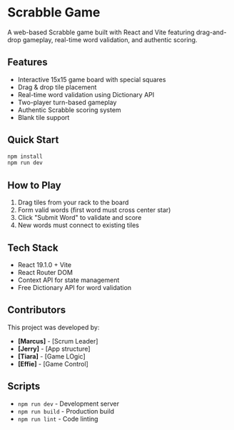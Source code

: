 # Scrabble Game

A web-based Scrabble game built with React and Vite featuring drag-and-drop gameplay, real-time word validation, and authentic scoring.

## Features

- Interactive 15x15 game board with special squares
- Drag & drop tile placement
- Real-time word validation using Dictionary API
- Two-player turn-based gameplay
- Authentic Scrabble scoring system
- Blank tile support

## Quick Start

```bash
npm install
npm run dev
```

## How to Play

1. Drag tiles from your rack to the board
2. Form valid words (first word must cross center star)
3. Click "Submit Word" to validate and score
4. New words must connect to existing tiles

## Tech Stack

- React 19.1.0 + Vite
- React Router DOM
- Context API for state management
- Free Dictionary API for word validation

## Contributors

This project was developed by:

- **[Marcus]** - [Scrum Leader]
- **[Jerry]** - [App structure]
- **[Tiara]** - [Game LOgic]
- **[Effie]** - [Game Control]


## Scripts

- `npm run dev` - Development server
- `npm run build` - Production build
- `npm run lint` - Code linting